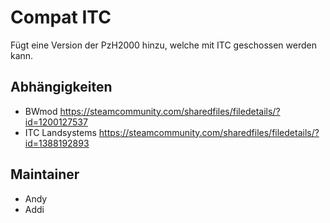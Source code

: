 # Compat ITC

Fügt eine Version der PzH2000 hinzu, welche mit ITC geschossen werden kann.

## Abhängigkeiten

- BWmod <https://steamcommunity.com/sharedfiles/filedetails/?id=1200127537>
- ITC Landsystems <https://steamcommunity.com/sharedfiles/filedetails/?id=1388192893>

## Maintainer

- Andy
- Addi
